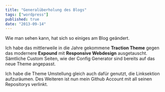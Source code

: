 ```yaml
---
title: "Generalüberholung des Blogs"
tags: ["wordpress"]
published: true
date: "2013-09-14"
---
```


Wie man sehen kann, hat sich so einiges am Blog geändert.

Ich habe das mittlerweile in die Jahre gekommene **Traction Theme** gegen das modernere **Expound** mit **Responsive Webdesign** ausgetauscht. Sämtliche Custom Seiten, wie der Config Generator sind bereits auf das neue Theme angepasst.

Ich habe die Theme Umstellung gleich auch dafür genutzt, die Linksektion aufzuräumen. Des Weiteren ist nun mein Github Account mit all seinen Repositorys verlinkt.

